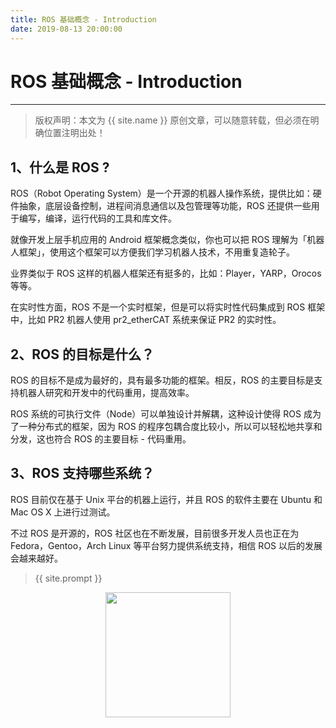 ```yaml
---
title: ROS 基础概念 - Introduction
date: 2019-08-13 20:00:00
---
```

# ROS 基础概念 - Introduction
***
> 版权声明：本文为 {{ site.name }} 原创文章，可以随意转载，但必须在明确位置注明出处！

## 1、什么是 ROS ?
ROS（Robot Operating System）是一个开源的机器人操作系统，提供比如：硬件抽象，底层设备控制，进程间消息通信以及包管理等功能，ROS 还提供一些用于编写，编译，运行代码的工具和库文件。

就像开发上层手机应用的 Android 框架概念类似，你也可以把 ROS 理解为「机器人框架」，使用这个框架可以方便我们学习机器人技术，不用重复造轮子。

业界类似于 ROS 这样的机器人框架还有挺多的，比如：Player，YARP，Orocos 等等。

在实时性方面，ROS 不是一个实时框架，但是可以将实时性代码集成到 ROS 框架中，比如 PR2 机器人使用 pr2_etherCAT 系统来保证 PR2 的实时性。

## 2、ROS 的目标是什么？
ROS 的目标不是成为最好的，具有最多功能的框架。相反，ROS 的主要目标是支持机器人研究和开发中的代码重用，提高效率。

ROS 系统的可执行文件（Node）可以单独设计并解耦，这种设计使得 ROS 成为了一种分布式的框架，因为 ROS 的程序包耦合度比较小，所以可以轻松地共享和分发，这也符合 ROS 的主要目标 - 代码重用。

## 3、ROS 支持哪些系统？
ROS 目前仅在基于 Unix 平台的机器上运行，并且 ROS 的软件主要在 Ubuntu 和 Mac OS X 上进行过测试。

不过 ROS 是开源的，ROS 社区也在不断发展，目前很多开发人员也正在为 Fedora，Gentoo，Arch Linux 等平台努力提供系统支持，相信 ROS 以后的发展会越来越好。


> {{ site.prompt }}

<div  align="center">
<img src="{{ site.url }}/images/wechart.jpg" width = "200" height = "200"/>